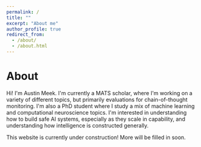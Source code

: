 ```yaml
---
permalink: /
title: ""
excerpt: "About me"
author_profile: true
redirect_from: 
  - /about/
  - /about.html
---
```


About
======

Hi! I'm Austin Meek. I'm currently a MATS scholar, where I'm working on a variety of different topics, but primarily evaluations for chain-of-thought monitoring. I'm also a PhD student where I study a mix of machine learning and computational neuroscience topics. I'm interested in understanding how to build safe AI systems, especially as they scale in capability, and understanding how intelligence is constructed generally.

This website is currently under construction! More will be filled in soon. 
